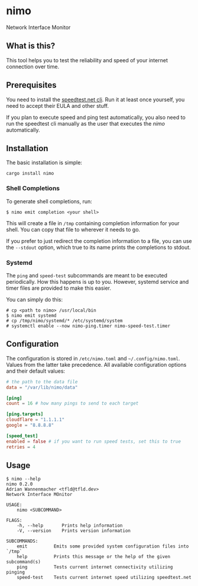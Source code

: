 # nimo

Network Interface Monitor

## What is this?

This tool helps you to test the reliability and speed of your internet
connection over time.

## Prerequisites

You need to install the [speedtest.net cli](https://www.speedtest.net/apps/cli). Run it at least
once yourself, you need to accept their EULA and other stuff.

If you plan to execute speed and ping test automatically, you also need to run the speedtest cli
manually as the user that executes the _nimo_ automatically.

## Installation

The basic installation is simple:

```
cargo install nimo
```

### Shell Completions

To generate shell completions, run:

```
$ nimo emit completion <your shell>
```

This will create a file in `/tmp` containing completion information for your shell. You can copy
that file to wherever it needs to go.

If you prefer to just redirect the completion information to a file, you can use the `--stdout`
option, which true to its name prints the completions to stdout.

### Systemd

The `ping` and `speed-test` subcommands are meant to be executed periodically.
How this happens is up to you. However, systemd service and timer files are
provided to make this easier.

You can simply do this:

```
# cp <path to nimo> /usr/local/bin
$ nimo emit systemd
# cp /tmp/nimo/systemd/* /etc/systemd/system
# systemctl enable --now nimo-ping.timer nimo-speed-test.timer
```

## Configuration

The configuration is stored in `/etc/nimo.toml` and `~/.config/nimo.toml`. Values from the latter
take precedence. All available configuration options and their default values:

```toml
# the path to the data file
data = "/var/lib/nimo/data"

[ping]
count = 16 # how many pings to send to each target

[ping.targets]
cloudflare = "1.1.1.1"
google = "8.8.8.8"

[speed_test]
enabled = false # if you want to run speed tests, set this to true
retries = 4
```

## Usage

```
$ nimo --help
nimo 0.2.0
Adrian Wannenmacher <tfld@tfld.dev>
Network Interface MOnitor

USAGE:
    nimo <SUBCOMMAND>

FLAGS:
    -h, --help       Prints help information
    -V, --version    Prints version information

SUBCOMMANDS:
    emit          Emits some provided system configuration files into `/tmp`
    help          Prints this message or the help of the given subcommand(s)
    ping          Tests current internet connectivity utilizing pinging
    speed-test    Tests current internet speed utilizing speedtest.net
```
